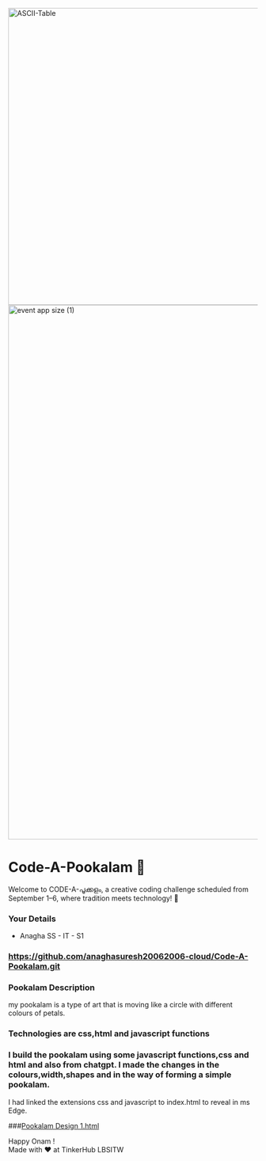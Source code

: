 <img width="800" height="600" alt="ASCII-Table" src="https://github.com/user-attachments/assets/e5b3ba67-dd08-45f6-b498-a5a53c5da0f4" /><img width="1920" height="1080" alt="event app size (1)" src="https://github.com/user-attachments/assets/9c18c1de-1249-41ca-9561-1bc003606551" />

# Code-A-Pookalam 🌸
Welcome to CODE-A-പൂക്കളം, a creative coding challenge scheduled from September 1–6, where tradition meets technology! 🌼


### Your Details
- Anagha SS - IT - S1



### https://github.com/anaghasuresh20062006-cloud/Code-A-Pookalam.git



### Pookalam Description
my pookalam is a type of art that is moving like a circle with different colours of petals.



### Technologies are css,html and javascript functions


### I build the pookalam using some javascript functions,css and html and also from chatgpt. I made the changes in the colours,width,shapes and in the way of forming a simple pookalam.
I had linked the extensions css and javascript to index.html to reveal in ms Edge.



###[Pookalam Design 1.html](https://github.com/user-attachments/files/22175639/Pookalam.Design.1.html)



Happy Onam ! <br>
Made with ❤️ at TinkerHub LBSITW

